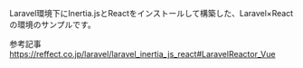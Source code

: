 Laravel環境下にInertia.jsとReactをインストールして構築した、Laravel×Reactの環境のサンプルです。

参考記事　<br>
https://reffect.co.jp/laravel/laravel_inertia_js_react#LaravelReactor_Vue
